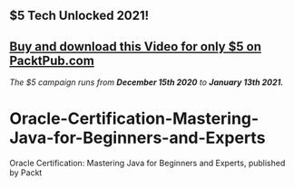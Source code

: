 ## $5 Tech Unlocked 2021!
[Buy and download this Video for only $5 on PacktPub.com](https://www.packtpub.com/product/oracle-certification-mastering-java-for-beginners-and-experts-video/9781838551124)
-----
*The $5 campaign         runs from __December 15th 2020__ to __January 13th 2021.__*

# Oracle-Certification-Mastering-Java-for-Beginners-and-Experts
Oracle Certification: Mastering Java for Beginners and Experts, published by Packt
